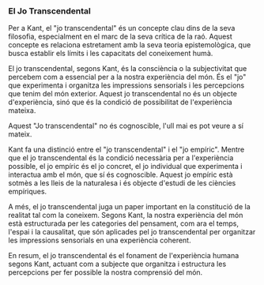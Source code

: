 
### El Jo Transcendental

Per a Kant, el "jo transcendental" és un concepte clau dins de la seva filosofia, especialment en el marc de la seva crítica de la raó. Aquest concepte es relaciona estretament amb la seva teoria epistemològica, que busca establir els límits i les capacitats del coneixement humà.

El jo transcendental, segons Kant, és la consciència o la subjectivitat que percebem com a essencial per a la nostra experiència del món. És el "jo" que experimenta i organitza les impressions sensorials i les percepcions que tenim del món exterior. Aquest jo transcendental no és un objecte d'experiència, sinó que és la condició de possibilitat de l'experiència mateixa.

Aquest "Jo transcendental" no és cognoscible, l'ull mai es pot veure a sí mateix.

Kant fa una distinció entre el "jo transcendental" i el "jo empíric". Mentre que el jo transcendental és la condició necessària per a l'experiència possible, el jo empíric és el jo concret, el jo individual que experimenta i interactua amb el món, que sí és cognoscible. Aquest jo empíric està sotmès a les lleis de la naturalesa i és objecte d'estudi de les ciències empíriques.

A més, el jo transcendental juga un paper important en la constitució de la realitat tal com la coneixem. Segons Kant, la nostra experiència del món està estructurada per les categories del pensament, com ara el temps, l'espai i la causalitat, que són aplicades pel jo transcendental per organitzar les impressions sensorials en una experiència coherent.

En resum, el jo transcendental és el fonament de l'experiència humana segons Kant, actuant com a subjecte que organitza i estructura les percepcions per fer possible la nostra comprensió del món.
